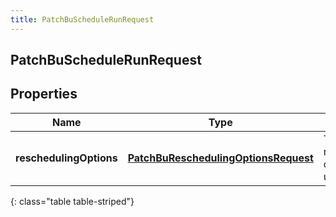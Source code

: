 ```yaml
---
title: PatchBuScheduleRunRequest
---
```

## PatchBuScheduleRunRequest


## Properties

| Name | Type | Description | Notes |
| ------------ | ------------- | ------------- | ------------- |
| **reschedulingOptions** | <!----><!---->[**PatchBuReschedulingOptionsRequest**](PatchBuReschedulingOptionsRequest.html)<!----> | The rescheduling options to update |  [optional] |
{: class="table table-striped"}



